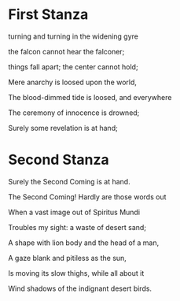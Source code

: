 # First Stanza

turning and turning in the widening gyre

the falcon cannot hear the falconer;

things fall apart; the center cannot hold;

Mere anarchy is loosed upon the world,

The blood-dimmed tide is loosed, and everywhere

The ceremony of innocence is drowned;

Surely some revelation is at hand;


# Second Stanza

Surely the Second Coming is at hand.
    
The Second Coming! Hardly are those words out

When a vast image out of Spiritus Mundi

Troubles my sight: a waste of desert sand;

A shape with lion body and the head of a man,

A gaze blank and pitiless as the sun,

Is moving its slow thighs, while all about it

Wind shadows of the indignant desert birds. 
